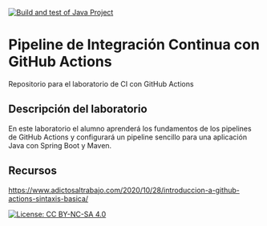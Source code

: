 [![Build and test of Java Project](https://github.com/ETSISI-EMS/ems2024-lab-1-3-ci-github-actions-robberm/actions/workflows/main.yml/badge.svg)](https://github.com/ETSISI-EMS/ems2024-lab-1-3-ci-github-actions-robberm/actions/workflows/main.yml)

# Pipeline de Integración Continua con GitHub Actions

Repositorio para el laboratorio de CI con GitHub Actions

## Descripción del laboratorio

En este laboratorio el alumno aprenderá los fundamentos de los pipelines de GitHub Actions y configurará un pipeline
sencillo para una aplicación Java con Spring Boot y Maven. 

## Recursos
https://www.adictosaltrabajo.com/2020/10/28/introduccion-a-github-actions-sintaxis-basica/

[![License: CC BY-NC-SA 4.0](https://img.shields.io/badge/License-CC_BY--NC--SA_4.0-lightgrey.svg)](https://creativecommons.org/licenses/by-nc-sa/4.0/)
